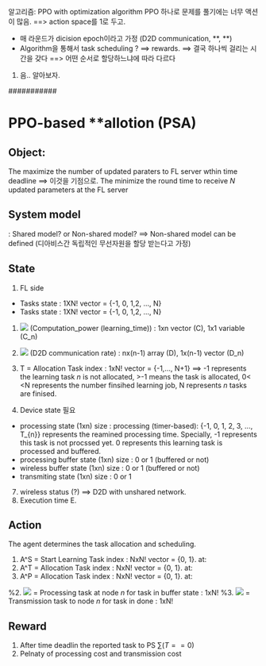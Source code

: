 알고리즘: PPO with optimization algorithm
PPO 하나로 문제를 풀기에는 너무 액션이 많음. ==> action space를 1로 두고.
- 매 라운드가 dicision epoch이라고 가정 (D2D communication, **, **)
- Algorithm을 통해서 task scheduling ? ==> rewards.
==> 결국 하나씩 걸리는 시간을 갖다 ==> 어떤 순서로 할당하느냐에 따라 다르다
1) 음.. 알아보자.



###########
# PPO-based **allotion (PSA)
## Object: 
 The maximize the number of updated paraters to FL server wthin time deadline ==> 이것을 기점으로.
 The minimize the round time to receive $N$ updated parameters at the FL server
## System model
 : Shared model? or Non-shared model? ==> Non-shared model can be defined (디아비스간 독립적인 무선자원을 할당 받는다고 가정)

## State
1. FL side
 - Tasks state : 1XN! vector = {-1, 0, 1,2, ..., N} 
 - Tasks state : 1XN! vector = {-1, 0, 1,2, ..., N}


1. <img src="https://render.githubusercontent.com/render/math?math=C = \prod {C_n}"> (Computation_power (learning_time)) : 1xn vector (C), 1x1 variable (C_n)
2. <img src="https://render.githubusercontent.com/render/math?math=D = \prod {D_n}"> (D2D communication rate) : nx(n-1) array (D), 1x(n-1) vector (D_n)


3. T = Allocation Task index : 1xN! vector = {-1,..., N+1} ==> -1 represents the learning task $n$ is not allocated, >-1 means the task is allocated, 0< <N  represents the number finsihed learning job, N represents $n$ tasks are finised.
4. Device state 필요
 - processing state (1xn) size : processing (timer-based): {-1, 0, 1, 2, 3, ..., T_{n}} represents the reamined processing time. Specially, -1 represents this task is not procssed yet. 0 represents this learning task is processed and buffered.
 - processing buffer state (1xn) size : 0 or 1 (buffered or not)
 - wireless buffer state (1xn) size : 0 or 1 (buffered or not)
 - transmiting state (1xn) size : 0 or 1
   
7. wireless status (?) ==> D2D with unshared network.
8. Execution time  E.


## Action
The agent determines the task allocation and scheduling.

1. A^S = Start Learning Task index : NxN! vector = {0, 1}. at:  
1. A^T = Allocation Task index : NxN! vector = {0, 1}. at:  
1. A^P = Allocation Task index : NxN! vector = {0, 1}. at:  

%2. <img src="https://render.githubusercontent.com/render/math?math=A^P =\prod{A^P_n}"> = Processing task at node $n$ for task in buffer state : 1xN!
%3. <img src="https://render.githubusercontent.com/render/math?math=A^D =\prod{A^D_n}"> = Transmission task to node $n$ for task in done : 1xN!

## Reward
1. After time deadlin the reported task to PS $\sum(T==0)$
2. Pelnaty of processing cost and transmission cost
